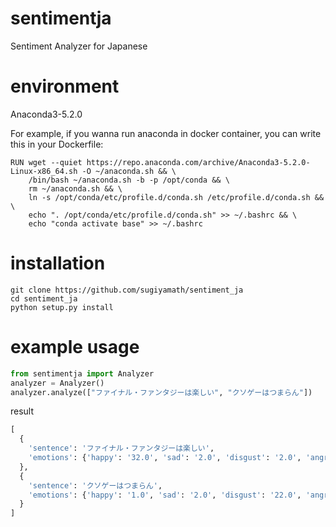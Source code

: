 # sentimentja
Sentiment Analyzer for Japanese


# environment

Anaconda3-5.2.0

For example, if you wanna run anaconda in docker container, you can write this in your Dockerfile:

```
RUN wget --quiet https://repo.anaconda.com/archive/Anaconda3-5.2.0-Linux-x86_64.sh -O ~/anaconda.sh && \
    /bin/bash ~/anaconda.sh -b -p /opt/conda && \
    rm ~/anaconda.sh && \
    ln -s /opt/conda/etc/profile.d/conda.sh /etc/profile.d/conda.sh && \
    echo ". /opt/conda/etc/profile.d/conda.sh" >> ~/.bashrc && \
    echo "conda activate base" >> ~/.bashrc
```

# installation

```
git clone https://github.com/sugiyamath/sentiment_ja
cd sentiment_ja
python setup.py install
```

# example usage

```python
from sentimentja import Analyzer
analyzer = Analyzer()
analyzer.analyze(["ファイナル・ファンタジーは楽しい", "クソゲーはつまらん"])
```

result

```python
[
  {
    'sentence': 'ファイナル・ファンタジーは楽しい',
    'emotions': {'happy': '32.0', 'sad': '2.0', 'disgust': '2.0', 'angry': '1.0', 'fear': '1.0', 'surprise': '4.0'}
  },
  {
    'sentence': 'クソゲーはつまらん',
    'emotions': {'happy': '1.0', 'sad': '2.0', 'disgust': '22.0', 'angry': '5.0', 'fear': '5.0', 'surprise': '1.0'}
  }
]
```

